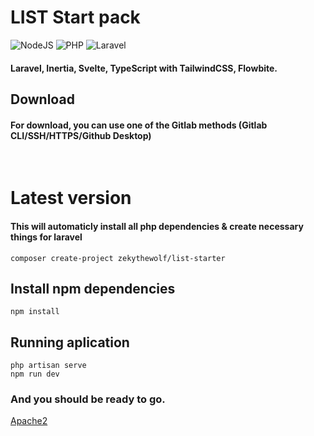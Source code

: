 # LIST Start pack

![NodeJS](https://img.shields.io/badge/NodeJS-20.x-%23fff?style=for-the-badge)
![PHP](https://img.shields.io/badge/PHP-8.2.x-%23fff?style=for-the-badge)
![Laravel](https://img.shields.io/badge/Laravel-11.0-%23fff?style=for-the-badge)

#### Laravel, Inertia, Svelte, TypeScript with TailwindCSS, Flowbite.

## Download
#### For download, you can use one of the Gitlab methods (Gitlab CLI/SSH/HTTPS/Github Desktop)

<br />

# Latest version
#### This will automaticly install all php dependencies & create necessary things for laravel
```
composer create-project zekythewolf/list-starter
```

## Install npm dependencies
```
npm install
```

## Running aplication
```
php artisan serve
npm run dev
```

### And you should be ready to go.

[Apache2](./.docs/apache.md)
